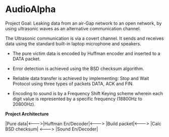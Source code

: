 # AudioAlpha

Project Goal: Leaking data from an air-Gap network to an open network, by using ultrasonic waves as an alternative communication channel.

The Ultrasonic communication is via a covert channel.
It sends and receives data using the standard built-in laptop microphone and speakers.

* The pure victim data is encoded by Huffman encoder and inserted to a DATA packet.

* Error detection is achieved using the BSD checksum algorithm.

* Reliable data transfer is achieved by implementing: Stop and Wait Protocol using three types of packets DATA, ACK and FIN.

* Encoding to sound is by a Frequency Shift Keying scheme wherein each digit value is represented by a specific frequency (18800Hz to 20800Hz).

**Project Architecture**

|Pure data|<--->|Huffman En/Decoder|<---> |Build packet|<---> |Calc BSD checksum|  <---> |Sound En/Decoder|

